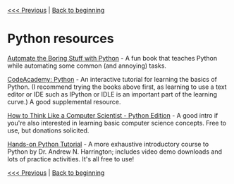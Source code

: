 [<<< Previous](introspection.md) | [Back to beginning](../README.md)

# Python resources


[Automate the Boring Stuff with Python](https://automatetheboringstuff.com/) - A fun book that teaches Python while automating some common (and annoying) tasks.

[CodeAcademy: Python](https://www.codecademy.com/learn/learn-python-3) - An interactive tutorial for learning the basics of Python. (I recommend trying the books above first, as learning to use a text editor or IDE such as IPython or IDLE is an important part of the learning curve.) A good supplemental resource. 

[How to Think Like a Computer Scientist - Python Edition](https://runestone.academy/ns/books/published/thinkcspy/index.html) - A good intro if you're also interested in learning basic computer science concepts. Free to use, but donations solicited.

[Hands-on Python Tutorial](https://anh.cs.luc.edu/python/hands-on/3.1/handsonHtml/index.html) - A more exhaustive introductory course to Python by Dr. Andrew N. Harrington; includes video demo downloads and lots of practice activities. It's all free to use!

[<<< Previous](introspection.md) | [Back to beginning](../README.md)
